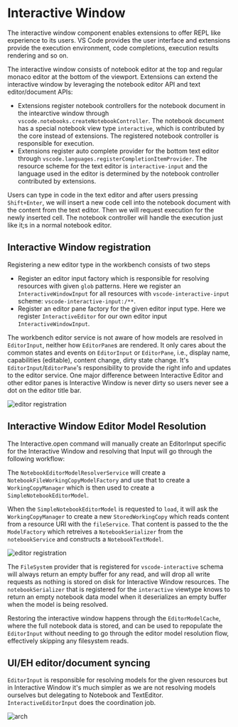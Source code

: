 # Interactive Window

The interactive window component enables extensions to offer REPL like
experience to its users. VS Code provides the user interface and extensions
provide the execution environment, code completions, execution results rendering
and so on.

The interactive window consists of notebook editor at the top and regular monaco
editor at the bottom of the viewport. Extensions can extend the interactive
window by leveraging the notebook editor API and text editor/document APIs:

-   Extensions register notebook controllers for the notebook document in the
    intearctive window through `vscode.notebooks.createNotebookController`. The
    notebook document has a special notebook view type `interactive`, which is
    contributed by the core instead of extensions. The registered notebook
    controller is responsible for execution.
-   Extensions register auto complete provider for the bottom text editor
    through `vscode.languages.registerCompletionItemProvider`. The resource
    scheme for the text editor is `interactive-input` and the language used in
    the editor is determined by the notebook controller contributed by
    extensions.

Users can type in code in the text editor and after users pressing
`Shift+Enter`, we will insert a new code cell into the notebook document with
the content from the text editor. Then we will request execution for the newly
inserted cell. The notebook controller will handle the execution just like it;s
in a normal notebook editor.

## Interactive Window registration

Registering a new editor type in the workbench consists of two steps

-   Register an editor input factory which is responsible for resolving
    resources with given `glob` patterns. Here we register an
    `InteractiveWindowInput` for all resources with `vscode-interactive-input`
    scheme: `vscode-interactive-input:/**`.
-   Register an editor pane factory for the given editor input type. Here we
    register `InteractiveEditor` for our own editor input
    `InteractiveWindowInput`.

The workbench editor service is not aware of how models are resolved in
`EditorInput`, neither how `EditorPane`s are rendered. It only cares about the
common states and events on `EditorInput` or `EditorPane`, i.e., display name,
capabilities (editable), content change, dirty state change. It's
`EditorInput`/`EditorPane`'s responsibility to provide the right info and
updates to the editor service. One major difference between Interactive Editor
and other editor panes is Interactive Window is never dirty so users never see a
dot on the editor title bar.

![`editor registration`](https://user-images.githubusercontent.com/2019016/228381812-314d9581-0886-4754-81f1-73ec96d49ba0.svg)

## Interactive Window Editor Model Resolution

The Interactive.open command will manually create an EditorInput specific for
the Interactive Window and resolving that Input will go through the following
workflow:

The `NotebookEditorModelResolverService` will create a
`NotebookFileWorkingCopyModelFactory` and use that to create a
`WorkingCopyManager` which is then used to create a `SimpleNotebookEditorModel`.

When the `SimpleNotebookEditorModel` is requested to `load`, it will ask the
`WorkingCopyManager` to create a new `StoredWorkingCopy` which reads content
from a resource URI with the `fileService`. That content is passed to the the
`ModelFactory` which retreives a `NotebookSerializer` from the `notebookService`
and constructs a `NotebookTextModel`.

![`editor registration`](https://user-images.githubusercontent.com/2019016/228381903-64213151-88dd-450c-ab74-3c25517c30e6.svg)

The `FileSystem` provider that is registered for `vscode-interactive` schema
will always return an empty buffer for any read, and will drop all write
requests as nothing is stored on disk for Interactive Window resources. The
`notebookSerializer` that is registered for the `interactive` viewtype knows to
return an empty notebook data model when it deserializes an empty buffer when
the model is being resolved.

Restoring the interactive window happens through the `EditorModelCache`, where
the full notebook data is stored, and can be used to repopulate the
`EditorInput` without needing to go through the editor model resolution flow,
effectively skipping any filesystem reads.

## UI/EH editor/document syncing

`EditorInput` is responsible for resolving models for the given resources but in
Interactive Window it's much simpler as we are not resolving models ourselves
but delegating to Notebook and TextEditor. `InteractiveEditorInput` does the
coordination job.

![`arch`](https://user-images.githubusercontent.com/2019016/228381958-500c74c4-3311-4d51-8be6-b6871486d58d.svg)
